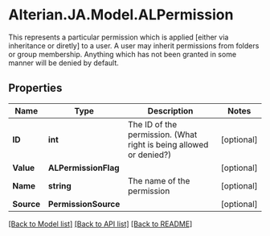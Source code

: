 # Alterian.JA.Model.ALPermission
This represents a particular permission which is applied [either via inheritance or diretly] to a user.  A user may inherit permissions from folders or group membership.  Anything which has not been granted in some manner will be denied by default.

## Properties

Name | Type | Description | Notes
------------ | ------------- | ------------- | -------------
**ID** | **int** | The ID of the permission. (What right is being allowed or denied?) | [optional] 
**Value** | **ALPermissionFlag** |  | [optional] 
**Name** | **string** | The name of the permission | [optional] 
**Source** | **PermissionSource** |  | [optional] 

[[Back to Model list]](../README.md#documentation-for-models) [[Back to API list]](../README.md#documentation-for-api-endpoints) [[Back to README]](../README.md)

